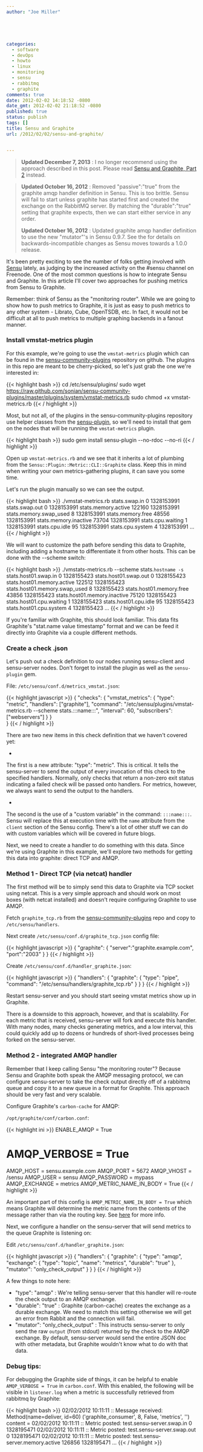 ```yaml
---
author: "Joe Miller"





categories:
  - software
  - devOps
  - howto
  - linux
  - monitoring
  - sensu
  - rabbitmq
  - graphite
comments: true
date: 2012-02-02 14:18:52 -0800
date_gmt: 2012-02-02 21:18:52 -0800
published: true
status: publish
tags: []
title: Sensu and Graphite
url: /2012/02/02/sensu-and-graphite/


---
```


> **Updated December 7, 2013** : I no longer recommend using the approach described in this post. Please read [Sensu and Graphite, Part 2](http://joemiller.me/2013/12/07/sensu-and-graphite-part-2/ "Sensu and Graphite, Part 2") instead.
> 
<!--more-->
> **Updated October 16, 2012** : Removed "passive":"true" from the graphite amqp handler definition in Sensu. This is too brittle. Sensu will fail to start unless graphite has started first and created the exchange on the RabbitMQ server. By matching the "durable":"true" setting that graphite expects, then we can start either service in any order.
> 
> **Updated October 16, 2012** : Updated graphite amqp handler definition to use the new "mutator"'s in Sensu 0.9.7. See the for details on backwards-incompatible changes as Sensu moves towards a 1.0.0 release.

It's been pretty exciting to see the number of folks getting involved with [Sensu](http://www.sonian.com/cloud-tools/cloud-monitoring-sensu/) lately, as judging by the increased activity on the #sensu channel on Freenode. One of the most common questions is how to integrate Sensu and Graphite. In this article I'll cover two approaches for pushing metrics from Sensu to Graphite.

Remember: think of Sensu as the "monitoring router". While we are going to show how to push metrics to Graphite, it is just as easy to push metrics to any other system - Librato, Cube, OpenTSDB, etc. In fact, it would not be difficult at all to push metrics to multiple graphing backends in a fanout manner.

### Install vmstat-metrics plugin

For this example, we're going to use the `vmstat-metrics` plugin which can be found in the [sensu-community-plugins](https://github.com/sonian/sensu-community-plugins) repository on github. The plugins in this repo are meant to be cherry-picked, so let's just grab the one we're interested in:

{{< highlight bash >}}
cd /etc/sensu/plugins/
sudo wget https://raw.github.com/sonian/sensu-community-plugins/master/plugins/system/vmstat-metrics.rb
sudo chmod +x vmstat-metrics.rb
{{< / highlight >}}

Most, but not all, of the plugins in the sensu-community-plugins repository use helper classes from the [sensu-plugin](https://github.com/sonian/sensu-plugin), so we'll need to install that gem on the nodes that will be running the `vmstat-metrics` plugin.

{{< highlight bash >}}
sudo gem install sensu-plugin --no-rdoc --no-ri
{{< / highlight >}}

Open up `vmstat-metrics.rb` and we see that it inherits a lot of plumbing from the `Sensu::Plugin::Metric::CLI::Graphite` class. Keep this in mind when writing your own metrics-gathering plugins, it can save you some time.

Let's run the plugin manually so we can see the output.

{{< highlight bash >}}
./vmstat-metrics.rb 
stats.swap.in 0 1328153991
stats.swap.out 0 1328153991
stats.memory.active 122160 1328153991
stats.memory.swap_used 8 1328153991
stats.memory.free 48556 1328153991
stats.memory.inactive 73704 1328153991
stats.cpu.waiting 1 1328153991
stats.cpu.idle 95 1328153991
stats.cpu.system 4 1328153991
...
{{< / highlight >}}

We will want to customize the path before sending this data to Graphite, including adding a hostname to differentiate it from other hosts. This can be done with the --scheme switch:

{{< highlight bash >}}
./vmstats-metrics.rb --scheme stats.`hostname -s`
stats.host01.swap.in 0 1328155423
stats.host01.swap.out 0 1328155423
stats.host01.memory.active 122512 1328155423
stats.host01.memory.swap_used 8 1328155423
stats.host01.memory.free 43856 1328155423
stats.host01.memory.inactive 75120 1328155423
stats.host01.cpu.waiting 1 1328155423
stats.host01.cpu.idle 95 1328155423
stats.host01.cpu.system 4 1328155423
...
{{< / highlight >}}

If you're familiar with Graphite, this should look familiar. This data fits Graphite's "stat.name value timestamp" format and we can be feed it directly into Graphite via a couple different methods.

### Create a check .json

Let's push out a check definition to our nodes running sensu-client and sensu-server nodes. Don't forget to install the plugin as well as the `sensu-plugin` gem.

File: `/etc/sensu/conf.d/metrics_vmstat.json`:

{{< highlight javascript >}}
{
  "checks": {
    "vmstat_metrics": {
      "type": "metric",
      "handlers": ["graphite"], 
      "command": "/etc/sensu/plugins/vmstat-metrics.rb --scheme stats.:::name:::",
      "interval": 60,
          "subscribers": ["webservers"]
    }
  }  
}
{{< / highlight >}}

There are two new items in this check definition that we haven't covered yet:

- 

The first is a new attribute: "type": "metric". This is critical. It tells the sensu-server to send the output of every invocation of this check to the specified handlers. Normally, only checks that return a non-zero exit status indicating a failed check will be passed onto handlers. For metrics, however, we always want to send the output to the handlers.

- 

The second is the use of a "custom variable" in the command: `:::name:::`. Sensu will replace this at execution time with the `name` attribute from the `client` section of the Sensu config. There's a lot of other stuff we can do with custom variables which will be covered in future blogs.

Next, we need to create a handler to do something with this data. Since we're using Graphite in this example, we'll explore two methods for getting this data into graphite: direct TCP and AMQP.

### Method 1 - Direct TCP (via netcat) handler

The first method will be to simply send this data to Graphite via TCP socket using netcat. This is a very simple approach and should work on most boxes (with netcat installed) and doesn't require configuring Graphite to use AMQP.

Fetch `graphite_tcp.rb` from the [sensu-community-plugins](https://github.com/sonian/sensu-community-plugins/tree/master/handlers/metrics) repo and copy to `/etc/sensu/handlers`.

Next create `/etc/sensu/conf.d/graphite_tcp.json` config file:

{{< highlight javascript >}}
{
  "graphite": {
    "server":"graphite.example.com",
    "port":"2003"
  }
}
{{< / highlight >}}

Create `/etc/sensu/conf.d/handler_graphite.json`:

{{< highlight javascript >}}
{
  "handlers": {
    "graphite": {
      "type": "pipe",
      "command": "/etc/sensu/handlers/graphite_tcp.rb"
    }
  }
}
{{< / highlight >}}

Restart sensu-server and you should start seeing vmstat metrics show up in Graphite.

There is a downside to this approach, however, and that is scalability. For each metric that is received, sensu-server will fork and execute this handler. With many nodes, many checks generating metrics, and a low interval, this could quickly add up to dozens or hundreds of short-lived processes being forked on the sensu-server.

### Method 2 - integrated AMQP handler

Remember that I keep calling Sensu "the monitoring router"? Because Sensu and Graphite both speak the AMQP messaging protocol, we can configure sensu-server to take the check output directly off of a rabbitmq queue and copy it to a new queue in a format for Graphite. This approach should be very fast and very scalable.

Configure Graphite's `carbon-cache` for AMQP:

`/opt/graphite/conf/carbon.conf`:

{{< highlight ini >}}
ENABLE_AMQP = True
# AMQP_VERBOSE = True
AMQP_HOST = sensu.example.com
AMQP_PORT = 5672
AMQP_VHOST = /sensu
AMQP_USER = sensu
AMQP_PASSWORD = mypass
AMQP_EXCHANGE = metrics
AMQP_METRIC_NAME_IN_BODY = True
{{< / highlight >}}

An important part of this config is `AMQP_METRIC_NAME_IN_BODY = True` which means Graphite will determine the metric name from the contents of the message rather than via the routing key. See [here](https://answers.launchpad.net/graphite/+question/163389) for more info.

Next, we configure a handler on the sensu-server that will send metrics to the queue Graphite is listening on:

Edit `/etc/sensu/conf.d/handler_graphite.json`:

{{< highlight javascript >}}
{
  "handlers": {
    "graphite": {
      "type": "amqp",
      "exchange": {
        "type": "topic",
        "name": "metrics",
        "durable": "true"
      },
      "mutator": "only_check_output"
    }
  }
}
{{< / highlight >}}

A few things to note here:

- "type": "amqp" : We're telling sensu-server that this handler will re-route the check output to an AMQP exchange.
- "durable": "true" : Graphite (carbon-cache) creates the exchange as a durable exchange. We need to match this setting otherwise we will get an error from Rabbit and the connection will fail.
- "mutator": "only\_check\_output" : This instructs sensu-server to only send the raw `output` (from stdout) returned by the check to the AMQP exchange. By default, sensu-server would send the entire JSON doc with other metadata, but Graphite wouldn't know what to do with that data.

### Debug tips:

For debugging the Graphite side of things, it can be helpful to enable `AMQP_VERBOSE = True` in `carbon.conf`. With this enabled, the following will be visible in `listener.log` when a metric is successfully retrieved from rabbitmq by Graphite:

{{< highlight bash >}}
02/02/2012 10:11:11 :: Message received: Method(name=deliver, id=60) ('graphite_consumer', 8, False, 'metrics', '') content = 
02/02/2012 10:11:11 :: Metric posted: test.sensu-server.swap.in 0 1328195471
02/02/2012 10:11:11 :: Metric posted: test.sensu-server.swap.out 0 1328195471
02/02/2012 10:11:11 :: Metric posted: test.sensu-server.memory.active 126856 1328195471
...
{{< / highlight >}}